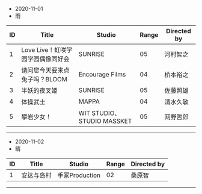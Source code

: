 - 2020-11-01
- 雨

ID|Title|Studio|Range|Directed by
---|---|---|---|---
1|Love Live！虹咲学园学园偶像同好会|SUNRISE|05|河村智之
2|请问您今天要来点兔子吗？BLOOM|Encourage Films|04|桥本裕之
3|半妖的夜叉姬|SUNRISE|05|佐藤照雄
4|体操武士|MAPPA|04|清水久敏
5|攀岩少女！|WIT STUDIO、STUDIO MASSKET|05|网野哲郎

> 
---
- 2020-11-02
- 晴

ID|Title|Studio|Range|Directed by
---|---|---|---|---
1|安达与岛村|手冢Production|02|桑原智

> 
---
